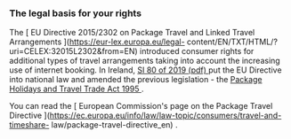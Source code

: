###  The legal basis for your rights

The [ EU Directive 2015/2302 on Package Travel and Linked Travel Arrangements
](https://eur-lex.europa.eu/legal-
content/EN/TXT/HTML/?uri=CELEX:32015L2302&from=EN) introduced consumer rights
for additional types of travel arrangements taking into account the increasing
use of internet booking. In Ireland, [ SI 80 of 2019 (pdf)
](http://www.irishstatutebook.ie/eli/2019/si/80/made/en/pdf) put the EU
Directive into national law and amended the previous legislation - the [
Package Holidays and Travel Trade Act 1995
](http://www.irishstatutebook.ie/eli/1995/act/17/enacted/en/html) .

You can read the [ European Commission's page on the Package Travel Directive
](https://ec.europa.eu/info/law/law-topic/consumers/travel-and-timeshare-
law/package-travel-directive_en) .
